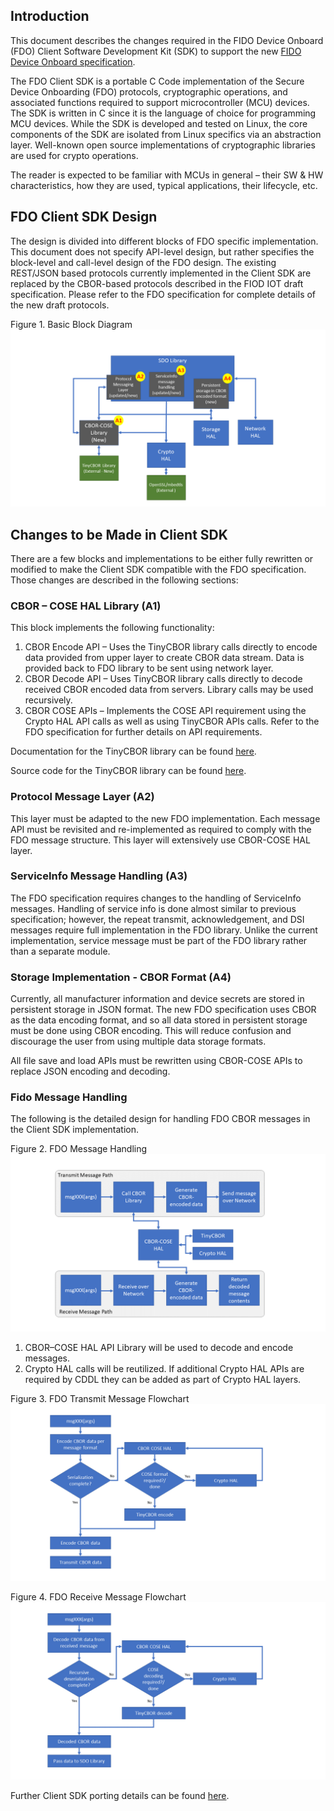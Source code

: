 ## Introduction

This document describes the changes required in the FIDO Device Onboard (FDO) Client Software Development Kit (SDK) to support the new [FIDO Device Onboard specification](https://fidoalliance.org/specs/fidoiot/FIDO-IoT-spec-v1.0-wd-20200730.html).

The FDO Client SDK is a portable C Code implementation of the Secure Device Onboarding (FDO) protocols, cryptographic operations, and associated functions required to support microcontroller (MCU) devices. The SDK is written in C since it is the language of choice for programming MCU devices. While the SDK is developed and tested on Linux, the core components of the SDK are isolated from Linux specifics via an abstraction layer. Well-known open source implementations of cryptographic libraries are used for crypto operations.

The reader is expected to be familiar with MCUs in general – their SW & HW characteristics, how they are used, typical applications, their lifecycle, etc.

## FDO Client SDK Design

The design is divided into different blocks of FDO specific implementation.  This document does not specify API-level design, but rather specifies the block-level and call-level design of the FDO design. The existing REST/JSON based protocols currently implemented in the Client SDK are replaced by the CBOR-based protocols described in the FIOD IOT draft specification.  Please refer to the FDO specification for complete details of the new draft protocols.

Figure 1.	Basic Block Diagram
![Basic Block Diagram](img/Slide3.PNG)

## Changes to be Made in Client SDK

There are a few blocks and implementations to be either fully rewritten or modified to make the Client SDK compatible with the FDO specification. Those changes are described in the following sections:

### CBOR – COSE HAL Library (A1)

This block implements the following functionality:

1. CBOR Encode API – Uses the TinyCBOR library calls directly to encode data provided from upper layer to create CBOR data stream.  Data is provided back to FDO library to be sent using network layer.
2. CBOR Decode API – Uses TinyCBOR library calls directly to decode received CBOR encoded data from servers.  Library calls may be used recursively.
3. CBOR COSE APIs – Implements the COSE API requirement using the Crypto HAL API calls as well as using TinyCBOR APIs calls. Refer to the FDO specification for further details on API requirements.

Documentation for the TinyCBOR library can be found [here](https://intel.github.io/tinycbor/current/).  

Source code for the TinyCBOR library can be found [here](https://github.com/intel/tinycbor).

### Protocol Message Layer (A2)

This layer must be adapted to the new FDO implementation. Each message API must be revisited and re-implemented as required to comply with the FDO message structure. This layer will extensively use CBOR-COSE HAL layer.

### ServiceInfo Message Handling (A3)

The FDO specification requires changes to the handling of ServiceInfo messages. Handling of service info is done almost similar to previous specification; however, the repeat transmit, acknowledgement, and DSI messages require full implementation in the FDO library. Unlike the current implementation, service message must be part of the FDO library rather than a separate module.

### Storage Implementation - CBOR Format (A4)

Currently, all manufacturer information and device secrets are stored in persistent storage in JSON format. The new FDO specification uses CBOR as the data encoding format, and so all data stored in persistent  storage must be done using CBOR encoding. This will reduce confusion and discourage the user from using multiple data storage formats.

All file save and load APIs must be rewritten using CBOR-COSE APIs to replace JSON encoding and decoding.

### Fido Message Handling 

The following is the detailed design for handling FDO CBOR messages in the Client SDK implementation. 

Figure 2. FDO Message Handling
![FDO Message Handling](img/Slide4.PNG)

1. CBOR–COSE HAL API Library will be used to decode and encode messages.
2. Crypto HAL calls will be reutilized. If additional Crypto HAL APIs are required by CDDL they can be added as part of Crypto HAL layers.

Figure 3. FDO Transmit Message Flowchart
![FDO Transmit Message Flowchart](img/Slide5.PNG)

Figure 4. FDO Receive Message Flowchart
![FDO Receive Message Flowchart](img/Slide6.PNG)

Further Client SDK porting details can be found [here](https://github.com/secure-device-onboard/docs/blob/master/docs/client-sdk/client-sdk-porting-guide.md). 

